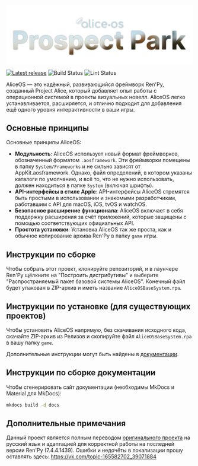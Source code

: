 ![AliceOS header](repo_assets/project_header_relname.png)

[![Latest release](https://img.shields.io/github/v/release/projectalicedev/aliceos)](https://github.com/projectalicedev/aliceos/releases) ![Build Status](https://github.com/ProjectAliceDev/aliceos/workflows/Build%20AliceOS%20Archive/badge.svg) ![Lint Status](https://github.com/ProjectAliceDev/aliceos/workflows/Lint/badge.svg)

AliceOS — это надёжный, развивающийся фреймворк Ren'Py, созданный Project Alice, который добавляет опыт работы с операционной системой в проекты визуальных новелл. AliceOS легко устанавливается, расширяется, и отлично подходит для добавления ещё одного уровня интерактивности в ваши игры.

## Основные принципы

Основные принципы AliceOS:

- **Модульность**: AliceOS использует новый формат фреймворков, обозначенный форматом `.aosframework`. Эти фреймворки помещены в папку `System/Frameworks` и не сильно зависят от AppKit.aosframework. Однако, файл определений, в котором указаны каталоги по умолчанию, и всё то, что не нужно использовать, должен находиться в папке `System` (включая шрифты).
- **API-интерфейсы в стиле Apple**: API-интерфейсы AliceOS стремятся быть простыми в использовании и знакомыми разработчикам, работавшим с API для macOS, iOS, tvOS и watchOS.
- **Безопасное расширение функционала**: AliceOS включает в себя поддержку расширения за счёт приложений, которые защищены с помощью соответствующих официальных API.
- **Простота установки**: Установка AliceOS так же проста, как и обычное копирование архива Ren'Py в папку `game` игры.

## Инструкции по сборке
Чтобы собрать этот проект, клонируйте репозиторий, и в лаунчере Ren'Py щёлкните на "Построить дистрибутивы" и выберите "Распространяемый пакет базовой системы AliceOS". Конечный файл будет упакован в ZIP-архив и иметь название `AliceOSBaseSystem.rpa`.

## Инструкции по установке (для существующих проектов)
Чтобы установить AliceOS напрямую, без скачивания исходного кода, скачайте ZIP-архив из Релизов и скопируйте файл `AliceOSBaseSystem.rpa` в вашу папку `game`.

Дополнительные инструкции могут быть найдены в [документации](https://nextdocs.aliceos.app/01-install/).

## Инструкции по сборке документации
Чтобы сгенерировать сайт документации (необходимы MkDocs и Material для MkDocs):
```bash
mkdocs build -d docs
```

## Дополнительные примечания
Данный проект является полным переводом [оригинального проекта](https://github.com/ProjectAliceDev/aliceos) на русский язык и адаптацией для корректной работы на последней версии Ren'Py (7.4.4.1439). Ошибки и недочёты в локализации прошу оставлять здесь: https://vk.com/topic-165582702_39071884
